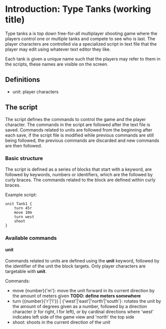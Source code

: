 # Introduction: Type Tanks (working title)

Type tanks a is top down free-for-all multiplayer shooting game where the players control one or multiple tanks and compete to see who is last. The player characters are controlled via a specialized script in text file that the player may edit using whatever text editor they like.

Each tank is given a unique name such that the players may refer to them in the scripts, these names are visible on the screen.

## Definitions

- unit: player characters

## The script

The script defines the commands to control the game and the player character. The commands in the script are followed after the text file is saved. Commands related to units are followed from the beginning after each save, if the script file is modified while previous commands are still being followed, the previous commands are discarded and new commands are then followed.

### Basic structure

The script is defined as a series of blocks that start with a keyword, are followed by keywords, numbers or identifiers, which are the followed by curly braces. The commands related to the block are defined within curly braces.

Example script:

``` text
unit Tank1 {
    turn 45r
    move 10m
    turn west
    shoot
}
```

### Available commands

#### unit

Commands related to units are defined using the **unit** keyword, followed by the identifier of the unit the block targets. Only player characters are targetable with **unit**.

Commands:

- move {number}{'m'}: move the unit forward in its current direction by the amount of meters given **TODO: define meters somewhere**
- turn {{number}{'r'|'l'}} | {'west'|'east'|'north'|'south'}: rotates the unit by the amount of degrees given as a number, followed by a direction character (r for right, l for left), or by cardinal directions where 'west' indicates left side of the game view and 'north' the top side
- shoot: shoots in the current direction of the unit
